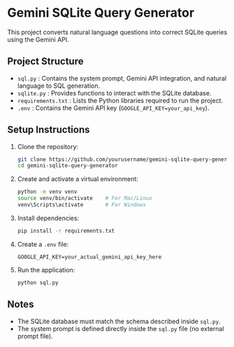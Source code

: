 # Gemini SQLite Query Generator

This project converts natural language questions into correct SQLite queries using the Gemini API.

## Project Structure
- `sql.py` : Contains the system prompt, Gemini API integration, and natural language to SQL generation.
- `sqlite.py` : Provides functions to interact with the SQLite database.
- `requirements.txt` : Lists the Python libraries required to run the project.
- `.env` : Contains the Gemini API key (`GOOGLE_API_KEY=your_api_key`).

## Setup Instructions

1. Clone the repository:
    ```bash
    git clone https://github.com/yourusername/gemini-sqlite-query-generator.git
    cd gemini-sqlite-query-generator
    ```

2. Create and activate a virtual environment:
    ```bash
    python -m venv venv
    source venv/bin/activate    # For Mac/Linux
    venv\Scripts\activate       # For Windows
    ```

3. Install dependencies:
    ```bash
    pip install -r requirements.txt
    ```

4. Create a `.env` file:
    ```
    GOOGLE_API_KEY=your_actual_gemini_api_key_here
    ```

5. Run the application:
    ```bash
    python sql.py
    ```

## Notes
- The SQLite database must match the schema described inside `sql.py`.
- The system prompt is defined directly inside the `sql.py` file (no external prompt file).

